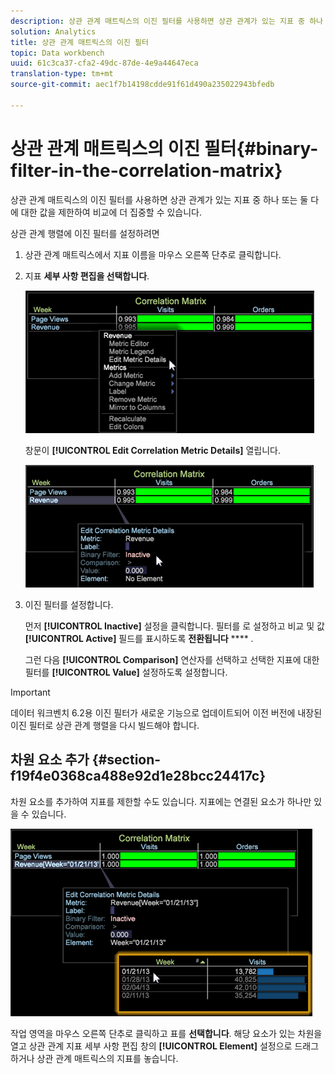 ```yaml
---
description: 상관 관계 매트릭스의 이진 필터를 사용하면 상관 관계가 있는 지표 중 하나 또는 둘 다에 대한 값을 제한하여 비교에 더 집중할 수 있습니다.
solution: Analytics
title: 상관 관계 매트릭스의 이진 필터
topic: Data workbench
uuid: 61c3ca37-cfa2-49dc-87de-4e9a44647eca
translation-type: tm+mt
source-git-commit: aec1f7b14198cdde91f61d490a235022943bfedb

---
```



# 상관 관계 매트릭스의 이진 필터{#binary-filter-in-the-correlation-matrix}

상관 관계 매트릭스의 이진 필터를 사용하면 상관 관계가 있는 지표 중 하나 또는 둘 다에 대한 값을 제한하여 비교에 더 집중할 수 있습니다.

상관 관계 행렬에 이진 필터를 설정하려면

1. 상관 관계 매트릭스에서 지표 이름을 마우스 오른쪽 단추로 클릭합니다.
1. 지표 **세부 사항 편집을 선택합니다**.

   ![](assets/correlation_matrix_binary_filter.png)

   창문이 **[!UICONTROL Edit Correlation Metric Details]** 열립니다.

   ![](assets/correlation_matrix_metric_details.png)

1. 이진 필터를 설정합니다.

   먼저 **[!UICONTROL Inactive]** 설정을 클릭합니다. 필터를 로 설정하고 비교 및 값 **[!UICONTROL Active]** 필드를 표시하도록 **전환됩니다** **** .

   그런 다음 **[!UICONTROL Comparison]** 연산자를 선택하고 선택한 지표에 대한 필터를 **[!UICONTROL Value]** 설정하도록 설정합니다.

>[!IMPORTANT]
>
>데이터 워크벤치 6.2용 이진 필터가 새로운 기능으로 업데이트되어 이전 버전에 내장된 이진 필터로 상관 관계 행렬을 다시 빌드해야 합니다.

## 차원 요소 추가 {#section-f19f4e0368ca488e92d1e28bcc24417c}

차원 요소를 추가하여 지표를 제한할 수도 있습니다. 지표에는 연결된 요소가 하나만 있을 수 있습니다.

![](assets/correlation_matrix_element.png)

작업 영역을 마우스 오른쪽 단추로 클릭하고 표를 **선택합니다**. 해당 요소가 있는 차원을 열고 상관 관계 지표 세부 사항 편집 창의 **[!UICONTROL Element]** 설정으로 드래그하거나 상관 관계 매트릭스의 지표를 놓습니다.
